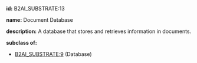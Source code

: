 **id:** B2AI_SUBSTRATE:13

**name:** Document Database

**description:** A database that stores and retrieves information in documents.

**subclass of:**

- [B2AI_SUBSTRATE:9](../substrates/database.markdown) (Database)
